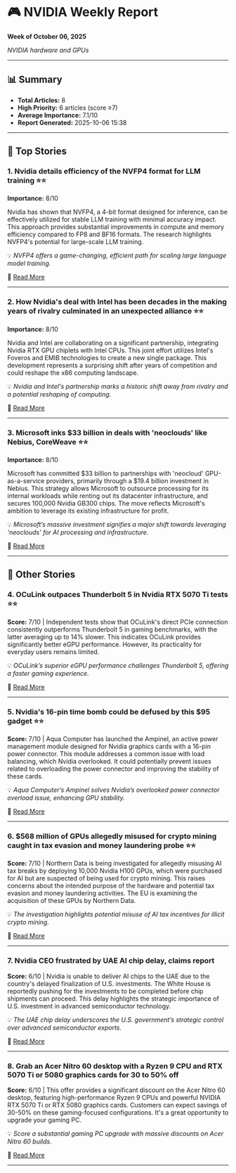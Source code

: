 # 🎮 NVIDIA Weekly Report
**Week of October 06, 2025**

*NVIDIA hardware and GPUs*

---

## 📊 Summary
- **Total Articles:** 8
- **High Priority:** 6 articles (score ≥7)
- **Average Importance:** 7.1/10
- **Report Generated:** 2025-10-06 15:38

---

## 🌟 Top Stories

### 1. Nvidia details efficiency of the NVFP4 format for LLM training ⭐⭐

**Importance:** 8/10

Nvidia has shown that NVFP4, a 4-bit format designed for inference, can be effectively utilized for stable LLM training with minimal accuracy impact. This approach provides substantial improvements in compute and memory efficiency compared to FP8 and BF16 formats. The research highlights NVFP4's potential for large-scale LLM training.

💡 *NVFP4 offers a game-changing, efficient path for scaling large language model training.*

🔗 [Read More](https://www.tomshardware.com/tech-industry/artificial-intelligence/nvidia-details-efficiency-of-the-nvfp4-format-for-llm-training-new-paper-reveals-how-nvfp4-offers-benefits-over-fp8-and-bf16)

---

### 2. How Nvidia's deal with Intel has been decades in the making   years of rivalry culminated in an unexpected alliance ⭐⭐

**Importance:** 8/10

Nvidia and Intel are collaborating on a significant partnership, integrating Nvidia RTX GPU chiplets with Intel CPUs. This joint effort utilizes Intel's Foveros and EMIB technologies to create a new single package. This development represents a surprising shift after years of competition and could reshape the x86 computing landscape.

💡 *Nvidia and Intel's partnership marks a historic shift away from rivalry and a potential reshaping of computing.*

🔗 [Read More](https://www.tomshardware.com/tech-industry/semiconductors/how-team-greens-deal-with-intel-has-been-decades-in-the-making)

---

### 3. Microsoft inks $33 billion in deals with 'neoclouds' like Nebius, CoreWeave ⭐⭐

**Importance:** 8/10

Microsoft has committed $33 billion to partnerships with 'neocloud' GPU-as-a-service providers, primarily through a $19.4 billion investment in Nebius. This strategy allows Microsoft to outsource processing for its internal workloads while renting out its datacenter infrastructure, and secures 100,000 Nvidia GB300 chips. The move reflects Microsoft's ambition to leverage its existing infrastructure for profit.

💡 *Microsoft’s massive investment signifies a major shift towards leveraging ‘neoclouds’ for AI processing and infrastructure.*

🔗 [Read More](https://www.tomshardware.com/tech-industry/artificial-intelligence/microsoft-inks-usd33-billion-in-deals-with-neoclouds-like-nebius-coreweave-nebius-deal-alone-secures-100-000-nvidia-gb300-chips-for-internal-use)

---

## 📰 Other Stories

### 4. OCuLink outpaces Thunderbolt 5 in Nvidia RTX 5070 Ti tests ⭐⭐

**Score:** 7/10 | Independent tests show that OCuLink's direct PCIe connection consistently outperforms Thunderbolt 5 in gaming benchmarks, with the latter averaging up to 14% slower. This indicates OCuLink provides significantly better eGPU performance. However, its practicality for everyday users remains limited.

💡 *OCuLink’s superior eGPU performance challenges Thunderbolt 5, offering a faster gaming experience.*

🔗 [Read More](https://www.tomshardware.com/pc-components/gpus/oculink-outpaces-thunderbolt-5-in-nvidia-rtx-5070-ti-tests-latter-up-to-14-percent-slower-on-average-in-gaming-benchmarks)

---

### 5. Nvidia's 16-pin time bomb could be defused by this $95 gadget ⭐⭐

**Score:** 7/10 | Aqua Computer has launched the Ampinel, an active power management module designed for Nvidia graphics cards with a 16-pin power connector. This module addresses a common issue with load balancing, which Nvidia overlooked.  It could potentially prevent issues related to overloading the power connector and improving the stability of these cards.

💡 *Aqua Computer’s Ampinel solves Nvidia’s overlooked power connector overload issue, enhancing GPU stability.*

🔗 [Read More](https://www.tomshardware.com/pc-components/gpus/nvidias-16-pin-time-bomb-could-be-defused-by-this-usd95-gadget-ampinel-offers-load-balancing-that-nvidia-forgot-to-include)

---

### 6. $568 million of GPUs allegedly misused for crypto mining caught in tax evasion and money laundering probe ⭐⭐

**Score:** 7/10 | Northern Data is being investigated for allegedly misusing AI tax breaks by deploying 10,000 Nvidia H100 GPUs, which were purchased for AI but are suspected of being used for crypto mining. This raises concerns about the intended purpose of the hardware and potential tax evasion and money laundering activities. The EU is examining the acquisition of these GPUs by Northern Data.

💡 *The investigation highlights potential misuse of AI tax incentives for illicit crypto mining.*

🔗 [Read More](https://www.tomshardware.com/pc-components/gpus/usd568-million-of-gpus-allegedly-misused-for-crypto-mining-caught-in-tax-evasion-and-money-laundering-probe-eu-claims-10-000-nvidia-h100-units-acquired-by-northern-data-may-not-have-been-used-for-ai)

---

### 7. Nvidia CEO frustrated by UAE AI chip delay, claims report 

**Score:** 6/10 | Nvidia is unable to deliver AI chips to the UAE due to the country's delayed finalization of U.S. investments. The White House is reportedly pushing for the investments to be completed before chip shipments can proceed. This delay highlights the strategic importance of U.S. investment in advanced semiconductor technology.

💡 *The UAE chip delay underscores the U.S. government’s strategic control over advanced semiconductor exports.*

🔗 [Read More](https://www.tomshardware.com/tech-industry/artificial-intelligence/nvidia-ceo-jensen-huang-frustrated-by-uae-ai-chip-delay-claims-report-white-house-said-to-be-pressing-nation-to-finalize-u-s-investments-before-chip-deliveries-are-authorized)

---

### 8. Grab an Acer Nitro 60 desktop with a Ryzen 9 CPU and RTX 5070 Ti or 5080 graphics cards for 30 to 50% off 

**Score:** 6/10 | This offer provides a significant discount on the Acer Nitro 60 desktop, featuring high-performance Ryzen 9 CPUs and powerful NVIDIA RTX 5070 Ti or RTX 5080 graphics cards. Customers can expect savings of 30-50% on these gaming-focused configurations.  It's a great opportunity to upgrade your gaming PC.

💡 *Score a substantial gaming PC upgrade with massive discounts on Acer Nitro 60 builds.*

🔗 [Read More](https://www.tomshardware.com/pc-components/grab-an-acer-nitro-60-desktop-with-a-ryzen-9-cpu-and-rtx-5070-ti-or-5080-graphics-cards-for-30-to-50-percent-off)

---

